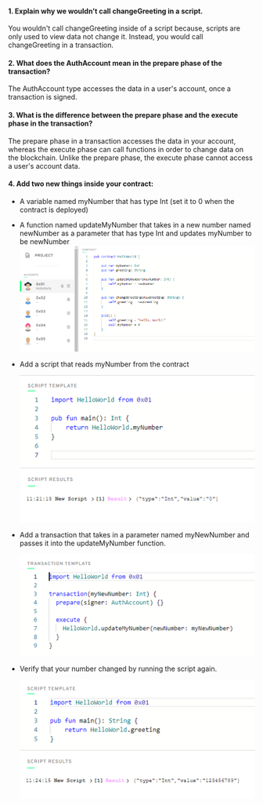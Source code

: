 #### 1. Explain why we wouldn't call changeGreeting in a script.

You wouldn't call changeGreeting inside of a script because, scripts are only used to view data not change it. Instead, you would call changeGreeting in a transaction. 

#### 2. What does the AuthAccount mean in the prepare phase of the transaction?

The AuthAccount type accesses the data in a user's account, once a transaction is signed. 

#### 3. What is the difference between the prepare phase and the execute phase in the transaction?

The prepare phase in a transaction accesses the data in your account, whereas the execute phase can call functions in order to change data on the blockchain. Unlike the prepare phase, the execute phase cannot access a user's account data. 

#### 4. Add two new things inside your contract:
- A variable named myNumber that has type Int (set it to 0 when the contract is deployed)
- A function named updateMyNumber that takes in a new number named newNumber as a parameter that has type Int and updates myNumber to be newNumber
![ch2-d2](/chapter2/images/ch2-d2.png)

- Add a script that reads myNumber from the contract

  ![ch2-d2-2](/chapter2/images/ch2-d2-2.png)


- Add a transaction that takes in a parameter named myNewNumber and passes it into the updateMyNumber function. 

  ![ch2-d2-3](/chapter2/images/ch2-d2-3.png)
  
 - Verify that your number changed by running the script again.
  
    ![ch2-d2-4](/chapter2/images/ch2-d2-4.png)



